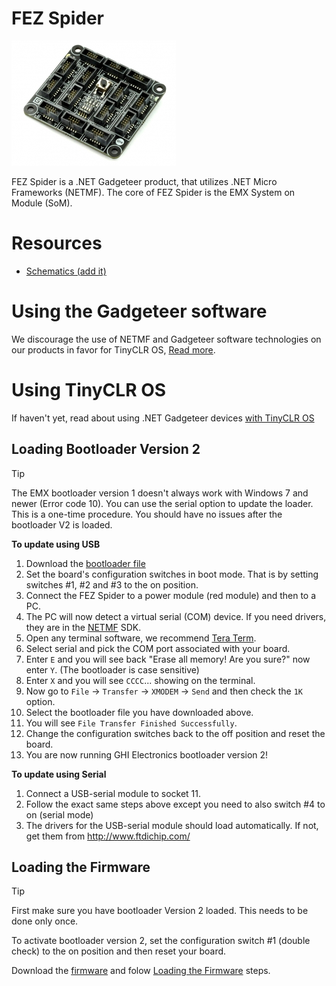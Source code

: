 # FEZ Spider

![FEZ Spider](images/fez_spider.jpg)

FEZ Spider is a .NET Gadgeteer product, that utilizes .NET Micro Frameworks (NETMF). The core of FEZ Spider is the EMX System on Module (SoM).

# Resources
* [Schematics (add it)]()

# Using the Gadgeteer software
We discourage the use of NETMF and Gadgeteer software technologies on our products in favor for TinyCLR OS, [Read more](intro.html).

# Using TinyCLR OS
If haven't yet, read about using .NET Gadgeteer devices [with TinyCLR OS](intro.html#with-tinyclr-os)

## Loading Bootloader Version 2
> [!Tip]
> The EMX bootloader version 1 doesn't always work with Windows 7 and newer (Error code 10). You can use the serial option to update the loader.
> This is a one-time procedure. You should have no issues after the bootloader V2 is loaded.

**To update using USB**
1. Download the [bootloader file](http://files.ghielectronics.com/downloads/Bootloaders/EMX%20Bootloader.2.0.3.ghi)
2. Set the board's configuration switches in boot mode. That is by setting switches #1, #2 and #3 to the on position.
3. Connect the FEZ Spider to a power module (red module) and then to a PC.
4. The PC will now detect a virtual serial (COM) device. If you need drivers, they are in the [NETMF](../netmf/intro.html) SDK.
5. Open any terminal software, we recommend [Tera Term](http://ttssh2.osdn.jp/).
6. Select serial and pick the COM port associated with your board.
7. Enter `E` and you will see back "Erase all memory! Are you sure?" now enter `Y`. (The bootloader is case sensitive)
8. Enter `X` and you will see `CCCC`... showing on the terminal.
9. Now go to `File` -> `Transfer` -> `XMODEM` -> `Send` and then check the `1K` option.
10. Select the bootloader file you have downloaded above.
11. You will see `File Transfer Finished Successfully`.
12. Change the configuration switches back to the off position and reset the board.
13. You are now running GHI Electronics bootloader version 2!

**To update using Serial**
1. Connect a USB-serial module to socket 11.
2. Follow the exact same steps above except you need to also switch #4 to on (serial mode)
3. The drivers for the USB-serial module should load automatically. If not, get them from http://www.ftdichip.com/

## Loading the Firmware

> [!Tip]
> First make sure you have bootloader Version 2 loaded. This needs to be done only once.

To activate bootloader version 2, set the configuration switch #1 (double check) to the on position and then reset your board.

Download the [firmware](http://files.ghielectronics.com/downloads/TinyCLR/Firmware/EMX/EMX%20Firmware.0.6.0.glb) and folow [Loading the Firmware](intro.html#loading-the-firmware) steps.
